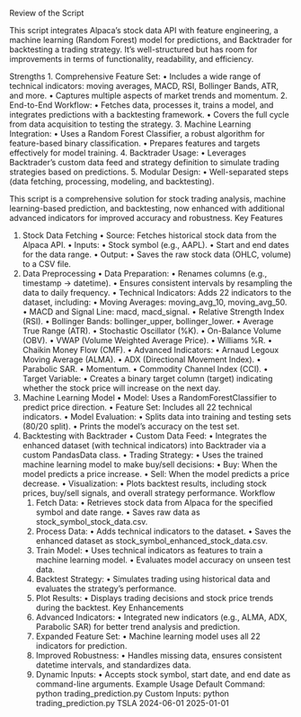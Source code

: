 Review of the Script

This script integrates Alpaca’s stock data API with feature engineering, a machine learning (Random Forest) model for predictions, and Backtrader for backtesting a trading strategy. It’s well-structured but has room for improvements in terms of functionality, readability, and efficiency.

Strengths
	1.	Comprehensive Feature Set:
	•	Includes a wide range of technical indicators: moving averages, MACD, RSI, Bollinger Bands, ATR, and more.
	•	Captures multiple aspects of market trends and momentum.
	2.	End-to-End Workflow:
	•	Fetches data, processes it, trains a model, and integrates predictions with a backtesting framework.
	•	Covers the full cycle from data acquisition to testing the strategy.
	3.	Machine Learning Integration:
	•	Uses a Random Forest Classifier, a robust algorithm for feature-based binary classification.
	•	Prepares features and targets effectively for model training.
	4.	Backtrader Usage:
	•	Leverages Backtrader’s custom data feed and strategy definition to simulate trading strategies based on predictions.
	5.	Modular Design:
	•	Well-separated steps (data fetching, processing, modeling, and backtesting).



This script is a comprehensive solution for stock trading analysis, machine learning-based prediction, and backtesting, now enhanced with additional advanced indicators for improved accuracy and robustness.
Key Features
1. Stock Data Fetching
	•	Source: Fetches historical stock data from the Alpaca API.
	•	Inputs:
	•	Stock symbol (e.g., AAPL).
	•	Start and end dates for the data range.
	•	Output:
	•	Saves the raw stock data (OHLC, volume) to a CSV file.
2. Data Preprocessing
	•	Data Preparation:
	•	Renames columns (e.g., timestamp → datetime).
	•	Ensures consistent intervals by resampling the data to daily frequency.
	•	Technical Indicators:
Adds 22 indicators to the dataset, including:
	•	Moving Averages: moving_avg_10, moving_avg_50.
	•	MACD and Signal Line: macd, macd_signal.
	•	Relative Strength Index (RSI).
	•	Bollinger Bands: bollinger_upper, bollinger_lower.
	•	Average True Range (ATR).
	•	Stochastic Oscillator (%K).
	•	On-Balance Volume (OBV).
	•	VWAP (Volume Weighted Average Price).
	•	Williams %R.
	•	Chaikin Money Flow (CMF).
	•	Advanced Indicators:
	•	Arnaud Legoux Moving Average (ALMA).
	•	ADX (Directional Movement Index).
	•	Parabolic SAR.
	•	Momentum.
	•	Commodity Channel Index (CCI).
	•	Target Variable:
	•	Creates a binary target column (target) indicating whether the stock price will increase on the next day.
3. Machine Learning Model
	•	Model: Uses a RandomForestClassifier to predict price direction.
	•	Feature Set: Includes all 22 technical indicators.
	•	Model Evaluation:
	•	Splits data into training and testing sets (80/20 split).
	•	Prints the model’s accuracy on the test set.
4. Backtesting with Backtrader
	•	Custom Data Feed:
	•	Integrates the enhanced dataset (with technical indicators) into Backtrader via a custom PandasData class.
	•	Trading Strategy:
	•	Uses the trained machine learning model to make buy/sell decisions:
	•	Buy: When the model predicts a price increase.
	•	Sell: When the model predicts a price decrease.
	•	Visualization:
	•	Plots backtest results, including stock prices, buy/sell signals, and overall strategy performance.
Workflow
	1.	Fetch Data:
	•	Retrieves stock data from Alpaca for the specified symbol and date range.
	•	Saves raw data as stock_symbol_stock_data.csv.
	2.	Process Data:
	•	Adds technical indicators to the dataset.
	•	Saves the enhanced dataset as stock_symbol_enhanced_stock_data.csv.
	3.	Train Model:
	•	Uses technical indicators as features to train a machine learning model.
	•	Evaluates model accuracy on unseen test data.
	4.	Backtest Strategy:
	•	Simulates trading using historical data and evaluates the strategy’s performance.
	5.	Plot Results:
	•	Displays trading decisions and stock price trends during the backtest.
Key Enhancements
	1.	Advanced Indicators:
	•	Integrated new indicators (e.g., ALMA, ADX, Parabolic SAR) for better trend analysis and prediction.
	2.	Expanded Feature Set:
	•	Machine learning model uses all 22 indicators for prediction.
	3.	Improved Robustness:
	•	Handles missing data, ensures consistent datetime intervals, and standardizes data.
	4.	Dynamic Inputs:
	•	Accepts stock symbol, start date, and end date as command-line arguments.
Example Usage
Default Command:
python trading_prediction.py
Custom Inputs:
python trading_prediction.py TSLA 2024-06-01 2025-01-01




